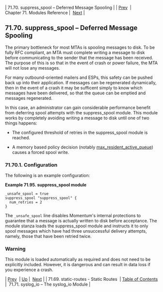 | 71.70. suppress_spool – Deferred Message Spooling |
| [Prev](modules.static_routes)  | Chapter 71. Modules Reference |  [Next](modules.syslog_io) |

## 71.70. suppress_spool – Deferred Message Spooling

<a class="indexterm" name="idp23194976"></a>

The primary bottleneck for most MTAs is spooling messages to disk. To be fully RFC compliant, an MTA must complete writing a message to disk before communicating to the sender that the message has been received. The purpose of this is so that in the event of crash or power failure, the MTA will not lose any messages.

For many outbound-oriented mailers and ESPs, this safety can be pushed back up into their application. If messages can be regenerated dynamically, then in the event of a crash it may be sufficent simply to know which messages have been delivered, so that the queue can be emptied and messages regenerated.

In this case, an administrator can gain considerable performance benefit from deferring spool attempts with the suppress_spool module. This module works by completely avoiding writing a message to disk until one of two things happens:

*   The configured threshold of retries in the suppress_spool module is reached.

*   A memory based policy decision (notably [max_resident_active_queue](conf.ref.max_resident_active_queue "max_resident_active_queue")) causes a forced spool write.

### 71.70.1. Configuration

The following is an example configuration:

<a name="example.suppress_spool3"></a>

**Example 71.95. suppress_spool module**

```
_unsafe_spool = true
suppress_spool "suppress_spool" {
  num_retries = 2
}
```

The `_unsafe_spool` line disables Momentum's internal protections to guarantee that a message is actually written to disk before acceptance. The module stanza loads the suppress_spool module and instructs it to only spool messages which have had three unsuccessful delivery attempts, namely, those that have been retried twice.

### Warning

This module is loaded automatically as required and does not need to be explicitly included. However, it is dangerous and can result in data loss if you experience a crash.

| [Prev](modules.static_routes)  | [Up](modules) |  [Next](modules.syslog_io) |
| 71.69. static-routes - Static Routes  | [Table of Contents](index) |  71.71. syslog_io – The syslog_io Module |


